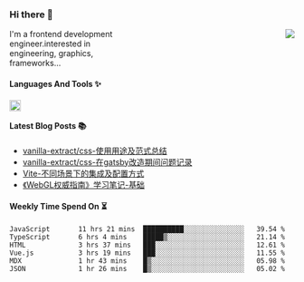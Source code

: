 <!--
**zhaohuanyuu/zhaohuanyuu** is a ✨ _special_ ✨ repository because its `README.md` (this file) appears on your GitHub profile.
-->

### Hi there 👋

<picture>
  <source media="(prefers-color-scheme: dark)" srcset="https://github-readme-stats.vercel.app/api?username=zhaohuanyuu&count_private=true&show_icons=true&theme=city_lights&hide_title=true">
  <img align="right" src="https://github-readme-stats.vercel.app/api?username=zhaohuanyuu&count_private=true&show_icons=true&hide_title=true">
</picture>

<p align="left" style="width:40%">I'm a frontend development engineer.interested in engineering, graphics, frameworks...</p>

#### Languages And Tools ✨

<img align="left" height="20" src="https://skillicons.dev/icons?i=js,ts,nodejs,react,vue,gatsby,materialui,graphql,nestjs,electron,flutter" />

</br>

#### Latest Blog Posts 📚
<!-- BLOG-POST-LIST:START -->
- [vanilla-extract/css-使用用途及范式总结](https://zhy.gatsbyjs.io/blog/vanilla-usage)
- [vanilla-extract/css-在gatsby改造期间问题记录](https://zhy.gatsbyjs.io/blog/vanilla-order-conflict)
- [Vite-不同场景下的集成及配置方式](https://zhy.gatsbyjs.io/blog/vite-integrations)
- [《WebGL权威指南》学习笔记-基础](https://zhy.gatsbyjs.io/blog/webgl-basic)
<!-- BLOG-POST-LIST:END -->

#### Weekly Time Spend On ⏳
<!--START_SECTION:waka-->

```text
JavaScript       11 hrs 21 mins  ██████████░░░░░░░░░░░░░░░   39.54 %
TypeScript       6 hrs 4 mins    █████▒░░░░░░░░░░░░░░░░░░░   21.14 %
HTML             3 hrs 37 mins   ███░░░░░░░░░░░░░░░░░░░░░░   12.61 %
Vue.js           3 hrs 19 mins   ███░░░░░░░░░░░░░░░░░░░░░░   11.55 %
MDX              1 hr 43 mins    █▒░░░░░░░░░░░░░░░░░░░░░░░   05.98 %
JSON             1 hr 26 mins    █▒░░░░░░░░░░░░░░░░░░░░░░░   05.02 %
```

<!--END_SECTION:waka-->
